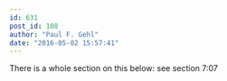 ```yaml
---
id: 631
post_id: 108
author: "Paul F. Gehl"
date: "2016-05-02 15:57:41"
---
```

There is a whole section on this below: see section 7:07
